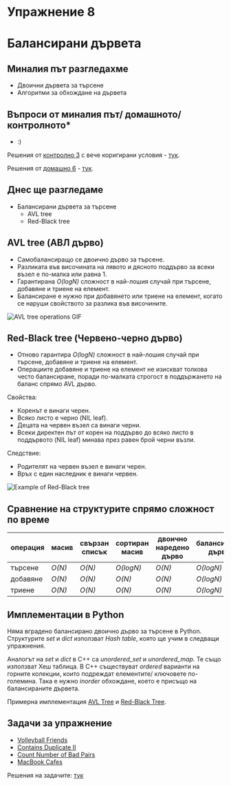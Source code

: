 # Упражнение 8

# Балансирани дървета

## Миналия път разгледахме

- Двоични дървета за търсене 
- Алгоритми за обхождане на дървета

## Въпроси от миналия път/ домашното/ контролното*

- :)

Решения от [контролно 3](https://www.hackerrank.com/contests/sda2023-2024-test3-ad)  с вече коригирани условия  - [тук](/Exams/exam_03).

Решения от [домашно 6](https://hackerrank.com/contests/sda-ad-hw-6-2023) - [тук](/Homeworks/hw_06).

## Днес ще разгледаме

- Балансирани дървета за търсене
  - AVL tree 
  - Red-Black tree 

## AVL tree (АВЛ дърво)

- Самобалансиращо се двоично дърво за търсене.
- Разликата във височината на лявото и дясното поддърво за всеки възел е по-малка или равна 1.
- Гарантирана *O(logN)* сложност в най-лошия случай при търсене, добавяне и триене на елемент.
- Балансиране е нужно при добавянето или триене на елемент, когато се наруши свойството за разлика във височините.

![AVL tree operations GIF](https://upload.wikimedia.org/wikipedia/commons/f/fd/AVL_Tree_Example.gif)

## Red-Black tree (Червено-черно дърво)

- Отново гарантира *O(logN)* сложност в най-лошия случай при търсене, добавяне и триене на елемент.
- Операциите добавяне и триене на елемент не изискват толкова често балансиране, поради по-малката строгост в поддържането на баланс спрямо AVL дърво.

Свойства:
- Коренът е винаги черен.
- Всяко листо е черно (NIL leaf).
- Децата на червен възел са винаги черни.
- Всеки директен път от корен на поддърво до всяко листо в поддървото (NIL leaf) минава през равен брой черни възли.

Следствие:
- Родителят на червен възел е винаги черен.
- Връх с един наследник е винаги червен.

![Example of Red-Black tree](https://upload.wikimedia.org/wikipedia/commons/thumb/4/41/Red-black_tree_example_with_NIL.svg/1920px-Red-black_tree_example_with_NIL.svg.png)

## Сравнение на структурите спрямо сложност по време

| операция | масив | свързан списък | сортиран масив | двоично наредено дърво | балансирано дърво |
| --- | --- | --- | --- | --- | --- |
| търсене | *O(N)* | *O(N)* | *O(logN)* |  *O(N)* | *O(logN)* |
| добавяне | *O(N)* | *O(N)* | *O(N)* |  *O(N)* | *O(logN)* |
| триене | *O(N)* | *O(N)* | *O(N)* |  *O(N)* | *O(logN)* |


## Имплементации в Python

Няма вградено балансирано двоично дърво за търсене в Python.
Структурите *set* и *dict* използват *Hash table*, която ще учим в следващи упражнения.

Аналогът на *set* и *dict* в C++ са *unordered_set* и *unordered_map*. Те също използват Хеш таблица. В C++ съществуват *ordered* варианти на горните колекции, които подреждат елементите/ ключовете по-големина. Така е нужно *inorder* обхождане, което е присъщо на балансираните дървета.

Примерна имплементация [AVL Tree](https://github.com/TheAlgorithms/Python/blob/master/data_structures/binary_tree/avl_tree.py) и [Red-Black Tree](https://github.com/TheAlgorithms/Python/blob/master/data_structures/binary_tree/red_black_tree.py).

## Задачи за упражнение

- [Volleyball Friends](https://www.hackerrank.com/contests/sda-hw-8/challenges/volleyball-friends)
- [Contains Duplicate II](https://leetcode.com/problems/contains-duplicate-ii)
- [Count Number of Bad Pairs](https://leetcode.com/problems/count-number-of-bad-pairs)
- [MacBook Cafes](https://www.hackerrank.com/contests/si-practice-7/challenges/brand-new)

Решения на задачите: [тук](/Tasks/tasks_08)